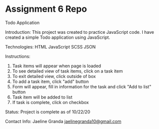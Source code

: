 Assignment 6 Repo
=================
Todo Application

Introduction: This project was created to practice JavaScript code. I have created a simple Todo application using JavaScript. 

Technologies:
HTML
JavaScript
SCSS
JSON

Instructions:

1. Task items will appear when page is loaded
2. To see detailed view of task items, click on a task item
3. To exit detailed view, click outside of box
4. To add a task item, click "add" button
5. Form will appear, fill in information for the task and click "Add to list" button
6. Task item will be added to list
7. If task is complete, click on checkbox

Status: Project is complete as of 10/22/20

Contact Info:
Jaeline Granda
jaelinegranda10@gmail.com
